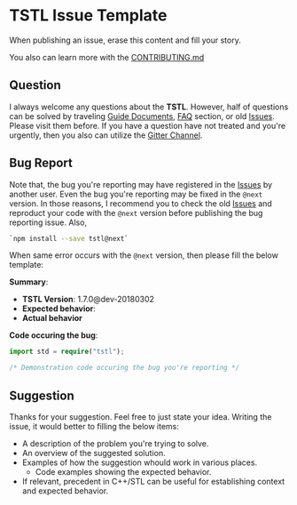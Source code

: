 # TSTL Issue Template
When publishing an issue, erase this content and fill your story.

You also can learn more with the [CONTRIBUTING.md](https://github.com/samchon/tstl/blob/master/CONTRIBUTING.md)

## Question
I always welcome any questions about the **TSTL**. However, half of questions can be solved by traveling [Guide Documents](https://github.com/samhon/tstl/wiki), [FAQ](https://github.com/samhon/tstl/wiki/FAQ) section, or old [Issues](https://github.com/samchon/tstl/search?type=Issues). Please visit them before. If you have a question have not treated and you're urgently, then you also can utilize the [Gitter Channel](https://gitter.im/samchon/tstl).



## Bug Report
Note that, the bug you're reporting may have registered in the [Issues](https://github.com/samchon/tstl/search?type=Issues) by another user. Even the bug you're reporting may be fixed in the `@next` version. In those reasons, I recommend you to check the old [Issues](https://github.com/samchon/tstl/search?type=Issues) and reproduct your code with the `@next` version before publishing the bug reporting issue. Also, 

```bash
`npm install --save tstl@next`
```

When same error occurs with the `@next` version, then please fill the below template:

**Summary**:
  - **TSTL Version**: 1.7.0@dev-20180302
  - **Expected behavior**: 
  - **Actual behavior**

**Code occuring the bug**: 
```typescript
import std = require("tstl");

/* Demonstration code occuring the bug you're reporting */
```



## Suggestion
Thanks for your suggestion. Feel free to just state your idea. Writing the issue, it would better to filling the below items:

  - A description of the problem you're trying to solve.
  - An overview of the suggested solution.
  - Examples of how the suggestion whould work in various places.
    - Code examples showing the expected behavior.
  - If relevant, precedent in C++/STL can be useful for establishing context and expected behavior.